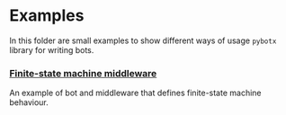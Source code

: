 # Examples

In this folder are small examples to show different ways of usage `pybotx` library for 
writing bots.

### [Finite-state machine middleware](./fsm)

An example of bot and middleware that defines finite-state machine behaviour.